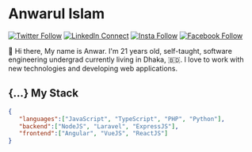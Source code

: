 # Anwarul Islam

[![Twitter Follow](https://img.shields.io/badge/dynamic/json.svg?color=14171A&labelColor=37474f&logo=twitter&logoColor=4fc3f7&label=&query=%24[0].followers_count&url=https%3A%2F%2Fcdn.syndication.twimg.com%2Fwidgets%2Ffollowbutton%2Finfo.json%3Fscreen_names%3Danwaarulislaam&suffix=%20Followers)](https://twitter.com/anwaarulislaam)
[![LinkedIn Connect](https://img.shields.io/badge/%20-Connect-black?color=14171A&labelColor=212121&logo=linkedin&logoColor=ffffff)](https://www.linkedin.com/in/anwaarulislaam/)
[![Insta Follow](https://img.shields.io/badge/%20-Follow-black?color=14171A&labelColor=d81b60&logo=instagram&logoColor=ffffff)](https://www.instagram.com/anwaarulislaam/)
[![Facebook Follow](https://img.shields.io/badge/%20-Connect-black?color=14171A&labelColor=1976d2&logo=facebook&logoColor=ffffff)](https://www.facebook.com/100049797995446/)

:wave: Hi there, My name is Anwar. I'm 21 years old, self-taught, software engineering undergrad currently living in Dhaka, 🇧🇩. I love to work with new technologies and developing web applications.

## {...} My Stack

```json
{
   "languages":["JavaScript", "TypeScript", "PHP", "Python"],
   "backend":["NodeJS", "Laravel", "ExpressJS"],
   "frontend":["Angular", "VueJS", "ReactJS"]
}
```
